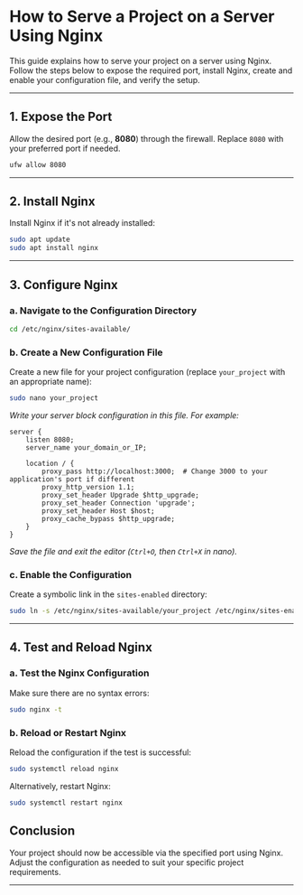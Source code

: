 # How to Serve a Project on a Server Using Nginx

This guide explains how to serve your project on a server using Nginx. Follow the steps below to expose the required port, install Nginx, create and enable your configuration file, and verify the setup.

---

## 1. Expose the Port

Allow the desired port (e.g., **8080**) through the firewall. Replace `8080` with your preferred port if needed.

```bash
ufw allow 8080
```

---

## 2. Install Nginx

Install Nginx if it's not already installed:

```bash
sudo apt update
sudo apt install nginx
```

---

## 3. Configure Nginx

### a. Navigate to the Configuration Directory

```bash
cd /etc/nginx/sites-available/
```

### b. Create a New Configuration File

Create a new file for your project configuration (replace `your_project` with an appropriate name):

```bash
sudo nano your_project
```

*Write your server block configuration in this file. For example:*

```nginx
server {
    listen 8080;
    server_name your_domain_or_IP;

    location / {
        proxy_pass http://localhost:3000;  # Change 3000 to your application's port if different
        proxy_http_version 1.1;
        proxy_set_header Upgrade $http_upgrade;
        proxy_set_header Connection 'upgrade';
        proxy_set_header Host $host;
        proxy_cache_bypass $http_upgrade;
    }
}
```

*Save the file and exit the editor (`Ctrl+O`, then `Ctrl+X` in nano).*

### c. Enable the Configuration

Create a symbolic link in the `sites-enabled` directory:

```bash
sudo ln -s /etc/nginx/sites-available/your_project /etc/nginx/sites-enabled/
```

---

## 4. Test and Reload Nginx

### a. Test the Nginx Configuration

Make sure there are no syntax errors:

```bash
sudo nginx -t
```

### b. Reload or Restart Nginx

Reload the configuration if the test is successful:

```bash
sudo systemctl reload nginx
```

Alternatively, restart Nginx:

```bash
sudo systemctl restart nginx
```
## Conclusion

Your project should now be accessible via the specified port using Nginx. Adjust the configuration as needed to suit your specific project requirements.

---
